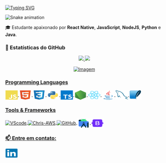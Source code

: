 <!--título-->
[![Typing SVG](https://readme-typing-svg.herokuapp.com/?color=4B0082&size=35&center=true&vCenter=true&width=1000&lines=Opa+bom%3F+Prazer,+Gabriel+Valle)](https://git.io/typing-svg)


<!--snake-->
![Snake animation](https://github.com/LuigiGF/LuigiGF/blob/output/github-contribution-grid-snake.svg)

🎓 Estudante apaixonado por **React Native**, **JavaScript**, **NodeJS**, **Python** e **Java**.

<h3>🚀 Estatísticas do GitHub </h3>

<!-- GithubStats -->
<div align="center">
  <a href="https://github.com/gabrielvalle00">
  <img height="165em" src="https://github-readme-stats.vercel.app/api?username=gabrielvalle00&theme=synthwave&hide_border=false&include_all_commits=false&count_private=false"/>
  <img height="165em" src="https://github-readme-stats.vercel.app/api/top-langs/?username=gabrielvalle00&theme=synthwave&hide_border=false&include_all_commits=false&count_private=false&layout=compact"/>
</div>




<!-- GIF -->
<p align="center">
  <img align="center" src="https://github.com/VariableBee/VariableBee/assets/77739311/4e9f41af-6b57-49a7-b15a-74322e96b4d7" alt="Imagem">
</p>


<!-- Skills: Programming Languages -->
  <div style="flex-basis: 48%;">
    <h3>Programming Languages</h3>
    <img align="center" alt="Js" height="30" width="40" src="https://raw.githubusercontent.com/devicons/devicon/master/icons/javascript/javascript-plain.svg">
    <img align="center" alt="HTML" height="30" width="40" src="https://raw.githubusercontent.com/devicons/devicon/master/icons/html5/html5-original.svg">
    <img align="center" alt="CSS" height="30" width="40" src="https://raw.githubusercontent.com/devicons/devicon/master/icons/css3/css3-original.svg">
    <img align="center" alt="Python" height="30" width="40" src="https://raw.githubusercontent.com/devicons/devicon/master/icons/python/python-original.svg">
    <img align="center" alt="Rafa-Ts" height="30" width="40" src="https://raw.githubusercontent.com/devicons/devicon/master/icons/typescript/typescript-plain.svg">
    <img align="center" height="30" width="40" alt="nodejs-icon" src="https://raw.githubusercontent.com/devicons/devicon/master/icons/nodejs/nodejs-original.svg">
    <img align="center" height="30" width="40" alt="react-icon" src="https://raw.githubusercontent.com/devicons/devicon/master/icons/react/react-original.svg">
    <img align="center" alt="Java" height="30" width="40" src="https://raw.githubusercontent.com/devicons/devicon/master/icons/java/java-original.svg">
    <img align="center" alt="MySQL" height="30" width="40" src="https://raw.githubusercontent.com/devicons/devicon/master/icons/mysql/mysql-original.svg">
    <img align="center" alt="SQLite" height="30" width="40" src="https://raw.githubusercontent.com/devicons/devicon/master/icons/sqlite/sqlite-original.svg">
   
    

  </div>
  
  <!-- Skills: Tools & Frameworks -->
<div style="flex-basis: 48%;">
    <h3>Tools & Frameworks</h3>
    <img align="center" alt="VScode" height="30" width="40" src="https://cdn.jsdelivr.net/gh/devicons/devicon/icons/vscode/vscode-original.svg">
    <img align="center" alt="Chris-AWS" height="30" width="40" src="https://cdn.jsdelivr.net/gh/devicons/devicon/icons/git/git-original.svg">
    <img align="center" alt="GitHub" height="30" width="40" src="https://raw.githubusercontent.com/devicons/devicon/master/icons/github/github-original-white.svg">
    <img align="center" alt="Android Studio" height="30" width="40" src="https://raw.githubusercontent.com/devicons/devicon/master/icons/androidstudio/androidstudio-original.svg">
    <img align="center" alt="Bootstrap" height="30" width="40" src="https://raw.githubusercontent.com/devicons/devicon/master/icons/bootstrap/bootstrap-plain.svg">
  </div>

<h3>📫 Entre em contato:</h3>
<a href="https://www.linkedin.com/in/gabriel-valle-159170242/" target="_blank">
    <img align="center" alt="LinkedIn" height="30" width="40" src="https://raw.githubusercontent.com/devicons/devicon/master/icons/linkedin/linkedin-original.svg">
</a>


